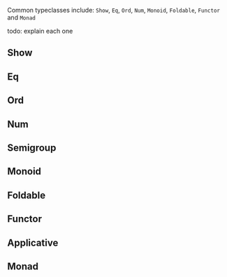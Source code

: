 Common typeclasses include: `Show`, `Eq`, `Ord`, `Num`, `Monoid`, `Foldable`, `Functor` and `Monad`

todo: explain each one

## Show

## Eq

## Ord

## Num 

## Semigroup

## Monoid

## Foldable

## Functor

## Applicative

## Monad

